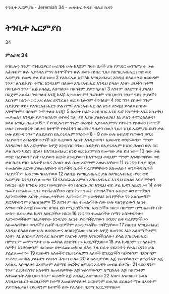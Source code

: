 ﻿
 ትንቢተ ኤርምያስ - Jeremiah 34 - መጽሐፍ ቅዱስ ብሉይ ኪዳን
# ትንቢተ ኤርምያስ
34
### ምዕራፍ 34
 የባቢሎን ንጉሥ ናቡከደነፆርና ሠራዊቱ ሁሉ ከእጁም ግዛት በታች ያሉ የምድር መንግሥታት ሁሉ አሕዛብም ሁሉ ኢየሩሳሌምንና ከተሞችዋን ሁሉ ይወጉ በነበረ ጊዜ፥ ከእግዚአብሔር ዘንድ ወደ ኤርምያስ የመጣ ቃል ይህ ነው።
2  የእስራኤል አምላክ እግዚአብሔር እንዲህ ይላል። ሂድ ለይሁዳም ንጉሥ ለሴዴቅያስ ተናገር እንዲህም በለው። እግዚአብሔር እንዲህ ይላል። እነሆ፥ ይህችን ከተማ በባቢሎን ንጉሥ እጅ አሳልፌ እሰጣለሁ፥ በእሳትም ያቃጥላታል፤
3  አንተም በእርግጥ ትያዛለህ በእጅም አልፈህ ትሰጣለህ እንጂ ከእጁ አታመልጥም፤ ዓይንህም የባቢሎንን ንጉሥ ዓይን ታያለች፥ እርሱም ከአንተ ጋር አፍ ለአፍ ይናገራል፥ ወደ ባቢሎንም ትገባለህ።
4  ነገር ግን፥ የይሁዳ ንጉሥ ሴዴቅያስ ሆይ፥ የእግዚአብሔርን ቃል ስማ፤ እግዚአብሔር ስለ አንተ እንዲህ ይላል። በሰይፍ አትሞትም፥ በሰላም ትሞታለህ እንጂ፤
5  ከአንተ በፊት እንደ ነበሩ እንደ ዱሮ ነገሥታት እንደ አባቶችህ መቃጠል፥ እንዲሁ ያቃጥሉሃልና። ወየው! ጌታ ሆይ እያሉ ያለቅሱልሃል፤ እኔ ቃልን ተናግሬአለሁና፥ ይላል እግዚአብሔር።
6 -
7  የባቢሎንም ንጉሥ ሠራዊት ኢየሩሳሌምንና የቀሩትን የይሁዳን ከተሞች ሁሉ፥ ከተመሸጉት ከይሁዳ ከተሞች የተረፉትን ለኪሶንና ዓዜቃን በወጋ ጊዜ፥ ነቢዩ ኤርምያስ ይህን ቃል ሁሉ ለይሁዳ ንጉሥ ለሴዴቅያስ በኢየሩሳሌም ነገረው።
8 -
9  ሰው ሁሉ ዕብራዊ የሆነውን ወንድ ባሪያውንና ዕብራዊት የሆነች ሴት ባሪያውን አርነት እንዲያወጣ፥ አይሁዳዊ ወንድሙንም ማንም እንዳይገዛ፥ ስለ አርነታቸው አዋጅ እንዲነገር ንጉሡ ሴዴቅያስ በኢየሩሳሌም ከነበሩ ሕዝብ ሁሉ ጋር ቃል ኪዳን ካደረገ በኋላ፥ ከእግዚአብሔር ዘንድ ወደ ኤርምያስ የመጣው ቃል ይህ ነው።
10  ሰው ሁሉ ወንድ ባሪያውንና ሴት ባሪያውን አርነት እንዲያወጣ ከእንግዲህ ወዲህም ማንም እንዳይገዛቸው ወደ ቃል ኪዳኑ የገቡ አለቆች ሁሉና ሕዝቡ ሁሉ ሰሙ አርነትም አወጡአቸው።
11  ነገር ግን ከዚያ በኋላ ተመልሰው አርነት ያወጡአቸውን ወንዶችና ሴቶች ባሪያዎቻቸውን አስመለሱ፥ ወንዶችና ሴቶች ባሪያዎችም አድርገው ገዙአቸው።
12  ስለዚህ የእግዚአብሔር ቃል ከእግዚአብሔር ዘንድ ወደ ኤርምያስ እንዲህ ሲል መጣ።
13  የእስራኤል አምላክ እግዚአብሔር እንዲህ ይላል። አባቶቻችሁን ከባርነት ቤት ከግብጽ አገር ባወጣኋቸው ቀን ከእነርሱ ጋር እንዲህ ብዬ ቃል ኪዳን አደረግሁ።
14  ሰባት ዓመት በተፈጸመ ጊዜ፥ የተሸጠላችሁን ስድስትም ዓመት የተገዛላችሁን ዕብራዊ ወንድማችሁን እያንዳንዳችሁ አርነት ታወጡታላችሁ፥ እያንዳንዱም ያወጣዋል፤ አባቶቻችሁ ግን አልሰሙኝም ጆሮአቸውንም አላዘነበሉም።
15  እናንተም ዛሬ ተመልሳችሁ ሰው ሁሉ ባልንጀራውን አርነት ለማውጣት አዋጅ በመንገር ለዓይኔ ደስ የሚያሰኝን ነገር አድርጋችሁ ነበር፥ በስሜም በሚጠራበት ቤት ውስጥ በፊቴ ቃል ኪዳን አድርጋችሁ ነበር።
16  ነገር ግን ተመልሳችሁ ስሜን አስነቀፋችሁ፥ እያንዳንዳችሁም በፈቃዳቸው እንዲሄዱ አርነት ያወጣችኋቸውን ወንድና ሴት ባሪያዎቻችሁን አስመለሳችሁ፥ ወንዶችና ሴቶች ባሪያዎችም እንዲሆኑላችሁ ገዛችኋቸው።
17  ስለዚህ እግዚአብሔር እንዲህ ይላል። ሰው ሁሉ ለወንድሙና ለባልንጀራው የአርነት አዋጅ ለመንገር እኔን አልሰማችሁም፤ እነሆ፥ እኔ ለሰይፍና ለቸነፈር ለራብም የአርነት አዋጅ እናገርባችኋለሁ፥ ይላል እግዚአብሔር፤ በምድርም መንግሥታት ሁሉ መካከል እንድትበተኑ አደርጋችኋለሁ።
18  ቃል ኪዳኔንም የተላለፉትን ሰዎች፥ እንቦሳውንም ቈርጠው በቍራጩ መካከል ባለፉ ጊዜ በፊቴ ያደረጉትን የቃል ኪዳንን ቃል ያልፈጸሙትን፥
19  የይሁዳን አለቆችና የኢየሩሳሌምን አለቆች ጃንደረቦችን ካህናትንም በእንቦሳም ቍራጭ መካከል ያለፉትን የአገሩን ሕዝብ ሁሉ፥
20  ለጠላቶቻቸው እጅ ነፍሳቸውንም ለሚሹአት እጅ አሳልፌ እሰጣለሁ፤ ሬሳቸውም ለሰማይ ወፎችና ለምድር አራዊት መብል ይሆናል።
21  የይሁዳንም ንጉሥ ሴዴቅያስንና አለቆቹን ለጠላቶቻቸው እጅ ነፍሳቸውንም ለሚሹአት እጅ ከእናንተም ለተመለሱት ለባቢሎን ንጉሥ ሠራዊት እጅ አሳልፌ እሰጣለሁ።
22  እነሆ፥ አዝዛለሁ፥ ይላል እግዚአብሔር፥ ወደዚህችም ከተማ እመልሳቸዋለሁ፤ እርስዋንም ይወጋሉ ይይዙአትማል በእሳትም ያቃጥሉአታል፤ የይሁዳንም ከተሞች ሰው የሌለበት ባድማ አደርጋቸዋለሁ። 
